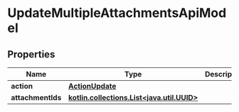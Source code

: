 
# UpdateMultipleAttachmentsApiModel

## Properties
| Name | Type | Description | Notes |
| ------------ | ------------- | ------------- | ------------- |
| **action** | [**ActionUpdate**](ActionUpdate.md) |  |  |
| **attachmentIds** | [**kotlin.collections.List&lt;java.util.UUID&gt;**](java.util.UUID.md) |  |  [optional] |



